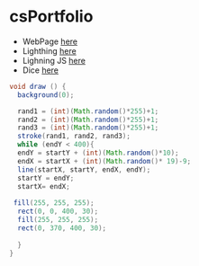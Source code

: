 # csPortfolio

* WebPage [here](https://sunkuma.github.io/WebPage/bigSur/)
* Lighthing [here](https://sunkuma.github.io/lightning2/)
* Lighning JS [here](https://sunkuma.github.io/lightning2/LightningJavaScript/index.html)
* Dice [here]()

```Java
void draw () { 
  background(0); 

  rand1 = (int)(Math.random()*255)+1;
  rand2 = (int)(Math.random()*255)+1;
  rand3 = (int)(Math.random()*255)+1;
  stroke(rand1, rand2, rand3); 
  while (endY < 400){
  endY = startY + (int)(Math.random()*10);
  endX = startX + (int)(Math.random()* 19)-9;
  line(startX, startY, endX, endY);
  startY = endY;
  startX= endX;
  
 fill(255, 255, 255);
  rect(0, 0, 400, 30); 
  fill(255, 255, 255);
  rect(0, 370, 400, 30); 
 
  }
}

```
